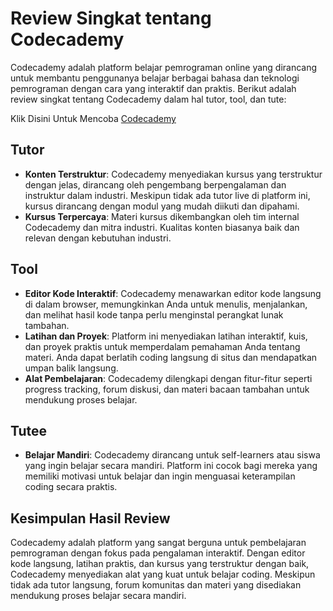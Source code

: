 # Review Singkat tentang Codecademy

Codecademy adalah platform belajar pemrograman online yang dirancang untuk membantu penggunanya belajar berbagai bahasa dan teknologi pemrograman dengan cara yang interaktif dan praktis. Berikut adalah review singkat tentang Codecademy dalam hal tutor, tool, dan tute:

Klik Disini Untuk Mencoba [Codecademy](https://www.codecademy.com/learn)

## Tutor

- **Konten Terstruktur**: Codecademy menyediakan kursus yang terstruktur dengan jelas, dirancang oleh pengembang berpengalaman dan instruktur dalam industri. Meskipun tidak ada tutor live di platform ini, kursus dirancang dengan modul yang mudah diikuti dan dipahami.
- **Kursus Terpercaya**: Materi kursus dikembangkan oleh tim internal Codecademy dan mitra industri. Kualitas konten biasanya baik dan relevan dengan kebutuhan industri.

## Tool

- **Editor Kode Interaktif**: Codecademy menawarkan editor kode langsung di dalam browser, memungkinkan Anda untuk menulis, menjalankan, dan melihat hasil kode tanpa perlu menginstal perangkat lunak tambahan.
- **Latihan dan Proyek**: Platform ini menyediakan latihan interaktif, kuis, dan proyek praktis untuk memperdalam pemahaman Anda tentang materi. Anda dapat berlatih coding langsung di situs dan mendapatkan umpan balik langsung.
- **Alat Pembelajaran**: Codecademy dilengkapi dengan fitur-fitur seperti progress tracking, forum diskusi, dan materi bacaan tambahan untuk mendukung proses belajar.

## Tutee

- **Belajar Mandiri**: Codecademy dirancang untuk self-learners atau siswa yang ingin belajar secara mandiri. Platform ini cocok bagi mereka yang memiliki motivasi untuk belajar dan ingin menguasai keterampilan coding secara praktis.

## Kesimpulan Hasil Review

Codecademy adalah platform yang sangat berguna untuk pembelajaran pemrograman dengan fokus pada pengalaman interaktif. Dengan editor kode langsung, latihan praktis, dan kursus yang terstruktur dengan baik, Codecademy menyediakan alat yang kuat untuk belajar coding. Meskipun tidak ada tutor langsung, forum komunitas dan materi yang disediakan mendukung proses belajar secara mandiri.

